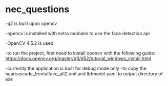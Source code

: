 # nec_questions
-q2 is built upon opencv

-opencv is installed with extra modules to use the face detection api

-OpenCV 4.5.2 is used

-to run the project, first need to install opencv with the following guide: https://docs.opencv.org/master/d3/d52/tutorial_windows_install.html

-currently the application is built for debug mode only
-to copy the haarcascade_frontalface_alt2.xml and lbfmodel.yaml to output directory of exe